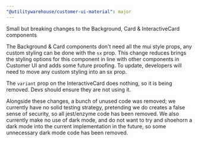 ```yaml
---
"@utilitywarehouse/customer-ui-material": major
---
```


Small but breaking changes to the Background, Card & InteractiveCard components

The Background & Card components don't need all the mui style props, any custom
styling can be done with the `sx` prop. This change reduces brings the styling
options for this component in line with other components in Customer UI and
adds some future proofing. To update, developers will need to move any custom
styling into an sx prop.

The `variant` prop on the InteractiveCard does nothing, so it is being removed.
Devs should ensure they are not using it.

Alongside these changes, a bunch of unused code was removed; we currently have
no solid testing strategy, pretending we do creates a false sense of security,
so all jest/enzyme code has been removed. We also currently make no use of dark
mode, and do not want to try and shoehorn a dark mode into the current
implementation in the future, so some unnecessary dark mode code has been
removed.
